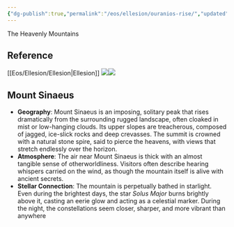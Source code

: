 ```yaml
---
{"dg-publish":true,"permalink":"/eos/ellesion/ouranios-rise/","updated":"2024-12-23T19:27:58.550-06:00"}
---
```



The Heavenly Mountains

## Reference 

[[Eos/Ellesion/Ellesion\|Ellesion]]
**![](https://lh7-us.googleusercontent.com/TyvLEVGOEDtUP3W64LzBC0E2pVpPrblS8tkaEDpdfNlkT9H_pCYdPvsqV0do9RL8AG9aFyMY3T4R61nntU7dHWbpXIMpNgn3SE9BLcAz2T4JkEgj5QufjJEojM5ipdXg5Pd-oUXCKDu4EKpTPq5bmgg)![](https://lh7-us.googleusercontent.com/revRzdeyNv9g44Kc0juSYdrSBN3XJDciVhFaq0zwV1BrYvSvvYhtZcsquU6fZCVPmuthdjZ5M1UrqElGYwBas-9cQTsvIy5-fTR5adXOy9CWr86kNqNmpzlr4sFxKNY1lLM7RegDhQAlI2KWFvIxO48)**

## Mount Sinaeus

- **Geography**: Mount Sinaeus is an imposing, solitary peak that rises dramatically from the surrounding rugged landscape, often cloaked in mist or low-hanging clouds. Its upper slopes are treacherous, composed of jagged, ice-slick rocks and deep crevasses. The summit is crowned with a natural stone spire, said to pierce the heavens, with views that stretch endlessly over the horizon.
- **Atmosphere**: The air near Mount Sinaeus is thick with an almost tangible sense of otherworldliness. Visitors often describe hearing whispers carried on the wind, as though the mountain itself is alive with ancient secrets.
- **Stellar Connection**: The mountain is perpetually bathed in starlight. Even during the brightest days, the star _Solus Major_ burns brightly above it, casting an eerie glow and acting as a celestial marker. During the night, the constellations seem closer, sharper, and more vibrant than anywhere

